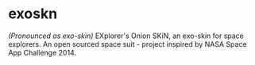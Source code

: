 exoskn
======

_(Pronounced as exo-skin)_ EXplorer's Onion SKiN, an exo-skin for space explorers. An open sourced space suit - project inspired by NASA Space App Challenge 2014.
